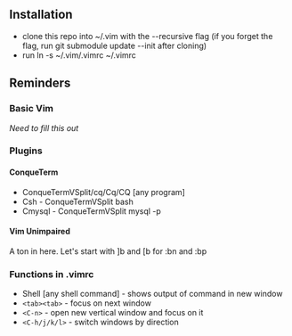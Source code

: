 ## Installation

* clone this repo into ~/.vim with the --recursive flag (if you forget the flag, run git submodule update --init after cloning)
* run ln -s ~/.vim/.vimrc ~/.vimrc

## Reminders

### Basic Vim

*Need to fill this out*

### Plugins

#### ConqueTerm

* ConqueTermVSplit/cq/Cq/CQ [any program]
* Csh - ConqueTermVSplit bash
* Cmysql - ConqueTermVSplit mysql -p

#### Vim Unimpaired

A ton in here. Let's start with ]b and [b for :bn and :bp

### Functions in .vimrc

* Shell [any shell command] - shows output of command in new window
* `<tab><tab>` - focus on next window
* `<C-n>` - open new vertical window and focus on it
* `<C-h/j/k/l>` - switch windows by direction
